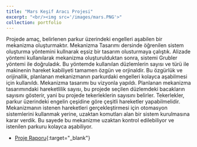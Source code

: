 ```yaml
---
title: "Mars Keşif Aracı Projesi"
excerpt: "<br/><img src='/images/mars.PNG'>"
collection: portfolio
---
```


Projede amaç, belirlenen parkur üzerindeki engelleri aşabilen bir mekanizma oluşturmaktır. Mekanizma Tasarımı dersinde öğrenilen sistem oluşturma yöntemini kullnarak eşsiz bir tasarım olusturmaya çalıştık. Alizade yöntemi kullanılarak mekanizma oluşturulduktan sonra, sistemi Grubler yöntemi ile doğruladık. Bu yöntemde kullanılan düzlemlerin sayısı ve türü ile makinenin hareket kabiliyeti tamamen özgün ve orjinaldir. Bu özgürlük ve orijinallik, planlanan mekanizmanın parkurdaki engelleri kolayca aşabilmesi için kullanıldı. Mekanizma tasarımı bu vizyonla yapıldı. Planlanan mekanizma tasarımındaki hareketlilik sayısı, bu projede seçilen düzlemdeki bacakların sayısını gösterir, yani bu projede tekerleklerin sayısını belirler. Tekerlekler, parkur üzerindeki engelin çeşidine göre çeşitli hareketler yapabilmelidir. Mekanizmanın istenen hareketleri gerçekleştirmesi için otomasyon sistemlerini kullanmak yerine, uzaktan komutları alan bir sistem kurulmasına karar verdik. Bu sayede bu mekanizme uzaktan kontrol edilebiliyor ve istenilen parkuru kolayca aşabiliyor.

  * [Proje Raporu](/files/Mechanism_Design_Proje_Raporu.pdf){:target="_blank"}
